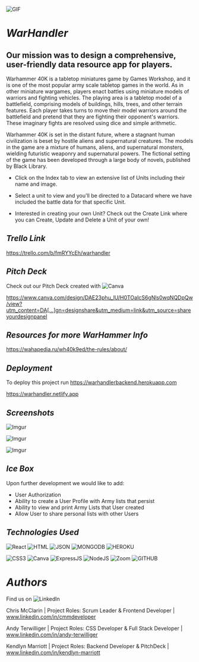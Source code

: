 

![GIF](https://media0.giphy.com/media/RLv9UwnfiNb9K/200.gif?cid=ecf05e47tn41aer97ovleq3sueas5qy11zd5kri3wrbnu8yk&rid=200.gif&ct=g)  




# *WarHandler*

## Our mission was to design a comprehensive, user-friendly data resource app for players.
Warhammer 40K is a tabletop miniatures game by Games Workshop, and it is one of the most popular army scale tabletop games in the world. 
As in other miniature wargames, players enact battles using miniature models of warriors and fighting vehicles. The playing area is a tabletop model of a battlefield, comprising models of buildings, hills, trees, and other terrain features. Each player takes turns to move their model warriors around the battlefield and pretend that they are fighting their opponent's warriors. These imaginary fights are resolved using dice and simple arithmetic.

Warhammer 40K is set in the distant future, where a stagnant human civilization is beset by hostile aliens and supernatural creatures. The models in the game are a mixture of humans, aliens, and supernatural monsters, wielding futuristic weaponry and supernatural powers. The fictional setting of the game has been developed through a large body of novels, published by Black Library.

- Click on the Index tab to view an extensive list of Units including their name and image. 

- Select a unit to view and you'll be directed to a Datacard where we have included the battle data for that specific Unit.

- Interested in creating your own Unit? Check out the Create Link where you can Create, Update and Delete a Unit of your own!




## *Trello Link*

https://trello.com/b/fmRYYcEh/warhandler




## *Pitch Deck*
Check out our Pitch Deck created with   ![Canva](https://img.shields.io/badge/Canva-%2300C4CC.svg?&style=for-the-badge&logo=Canva&logoColor=white)

https://www.canva.com/design/DAE23phu_lU/H0TOaIcS6gNls0wqNQDpQw/view?utm_content=DA[…]gn=designshare&utm_medium=link&utm_source=shareyourdesignpanel


## *Resources for more WarHammer Info*

https://wahapedia.ru/wh40k9ed/the-rules/about/


## *Deployment*

To deploy this project run
https://warhandlerbackend.herokuapp.com

https://warhandler.netlify.app





## *Screenshots*



![Imgur](https://i.imgur.com/t76J9Ve.png)

![Imgur](https://i.imgur.com/sxger0K.png)

![Imgur](https://i.imgur.com/QB3xVUr.png)



## *Ice Box*

Upon further development we would like to add:
- User Authorization
- Ability to create a User Profile with Army lists that persist
- Ability to view and print Army Lists that User created
- Allow User to share personal lists with other Users





## *Technologies Used*


 ![React](https://img.shields.io/badge/React-20232A?style=for-the-badge&logo=react&logoColor=61DAFB)
 ![HTML](https://img.shields.io/badge/HTML5-E34F26?style=for-the-badge&logo=html5&logoColor=white)
 ![JSON](https://img.shields.io/badge/json-5E5C5C?style=for-the-badge&logo=json&logoColor=white)
 ![MONGODB](https://img.shields.io/badge/MongoDB-4EA94B?style=for-the-badge&logo=mongodb&logoColor=white)
 ![HEROKU](https://img.shields.io/badge/Heroku-430098?style=for-the-badge&logo=heroku&logoColor=white)
 
 
 ![CSS3](https://img.shields.io/badge/CSS-239120?&style=for-the-badge&logo=css3&logoColor=white)
 ![Canva](https://img.shields.io/badge/Canva-%2300C4CC.svg?&style=for-the-badge&logo=Canva&logoColor=white)
 ![ExpressJS](https://img.shields.io/badge/Express.js-000000?style=for-the-badge&logo=express&logoColor=white)
 ![NodeJS](https://img.shields.io/badge/Node.js-339933?style=for-the-badge&logo=nodedotjs&logoColor=white)
 ![Zoom](https://img.shields.io/badge/Zoom-2D8CFF?style=for-the-badge&logo=zoom&logoColor=white)
 ![GITHUB](https://img.shields.io/badge/GitHub-100000?style=for-the-badge&logo=github&logoColor=white)

# *Authors*

Find us on
![LinkedIn](https://img.shields.io/badge/LinkedIn-0077B5?style=for-the-badge&logo=linkedin&logoColor=white)

Chris McClarin   | Project Roles: Scrum Leader & Frontend Developer | www.linkedin.com/in/cmmdeveloper

Andy Terwilliger | Project Roles: CSS Developer & Full Stack Developer  | www.linkedin.com/in/andy-terwilliger

Kendlyn Marriott | Project Roles: Backend Developer & PitchDeck | www.linkedin.com/in/kendlyn-marriott


	
 


